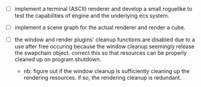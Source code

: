 - [ ] implement a terminal (ASCII) renderer and develop a small roguelike to test the capabilities of engine and the underlying ecs system.

- [ ] implement a scene graph for the actual renderer and render a cube.

- [ ] the window and render plugins' cleanup functions are disabled due to a use after free occuring because the window cleanup seemingly release the swapchain object. correct this so that resources can be properly cleaned up on program shutdown.
  - nb: figure out if the window cleanup is sufficiently cleaning up the rendering resources. if so, the rendering cleanup is redundant.
